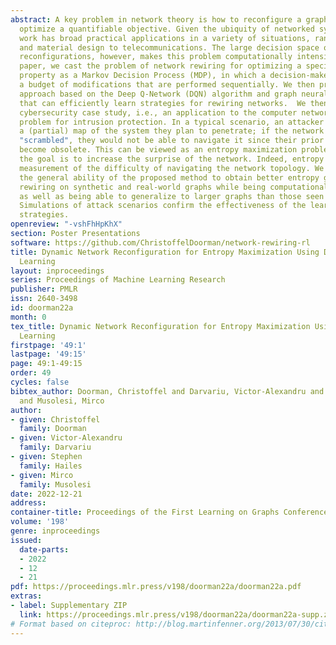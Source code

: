 ```yaml
---
abstract: A key problem in network theory is how to reconfigure a graph in order to
  optimize a quantifiable objective. Given the ubiquity of networked systems, such
  work has broad practical applications in a variety of situations, ranging from drug
  and material design to telecommunications. The large decision space of possible
  reconfigurations, however, makes this problem computationally intensive. In this
  paper, we cast the problem of network rewiring for optimizing a specified structural
  property as a Markov Decision Process (MDP), in which a decision-maker is given
  a budget of modifications that are performed sequentially. We then propose a general
  approach based on the Deep Q-Network (DQN) algorithm and graph neural networks (GNNs)
  that can efficiently learn strategies for rewiring networks.  We then discuss a
  cybersecurity case study, i.e., an application to the computer network reconfiguration
  problem for intrusion protection. In a typical scenario, an attacker might have
  a (partial) map of the system they plan to penetrate; if the network is effectively
  "scrambled", they would not be able to navigate it since their prior knowledge would
  become obsolete. This can be viewed as an entropy maximization problem, in which
  the goal is to increase the surprise of the network. Indeed, entropy acts as a proxy
  measurement of the difficulty of navigating the network topology. We demonstrate
  the general ability of the proposed method to obtain better entropy gains than random
  rewiring on synthetic and real-world graphs while being computationally inexpensive,
  as well as being able to generalize to larger graphs than those seen during training.
  Simulations of attack scenarios confirm the effectiveness of the learned rewiring
  strategies.
openreview: "-vshFhHpKhX"
section: Poster Presentations
software: https://github.com/ChristoffelDoorman/network-rewiring-rl
title: Dynamic Network Reconfiguration for Entropy Maximization Using Deep Reinforcement
  Learning
layout: inproceedings
series: Proceedings of Machine Learning Research
publisher: PMLR
issn: 2640-3498
id: doorman22a
month: 0
tex_title: Dynamic Network Reconfiguration for Entropy Maximization Using Deep Reinforcement
  Learning
firstpage: '49:1'
lastpage: '49:15'
page: 49:1-49:15
order: 49
cycles: false
bibtex_author: Doorman, Christoffel and Darvariu, Victor-Alexandru and Hailes, Stephen
  and Musolesi, Mirco
author:
- given: Christoffel
  family: Doorman
- given: Victor-Alexandru
  family: Darvariu
- given: Stephen
  family: Hailes
- given: Mirco
  family: Musolesi
date: 2022-12-21
address:
container-title: Proceedings of the First Learning on Graphs Conference
volume: '198'
genre: inproceedings
issued:
  date-parts:
  - 2022
  - 12
  - 21
pdf: https://proceedings.mlr.press/v198/doorman22a/doorman22a.pdf
extras:
- label: Supplementary ZIP
  link: https://proceedings.mlr.press/v198/doorman22a/doorman22a-supp.zip
# Format based on citeproc: http://blog.martinfenner.org/2013/07/30/citeproc-yaml-for-bibliographies/
---
```

